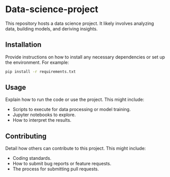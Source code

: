# Data-science-project

This repository hosts a data science project. It likely involves analyzing data, building models, and deriving insights.

## Installation

Provide instructions on how to install any necessary dependencies or set up the environment. For example:

```bash
pip install -r requirements.txt
```

## Usage

Explain how to run the code or use the project. This might include:

- Scripts to execute for data processing or model training.
- Jupyter notebooks to explore.
- How to interpret the results.

## Contributing

Detail how others can contribute to this project. This might include:

- Coding standards.
- How to submit bug reports or feature requests.
- The process for submitting pull requests.
```

